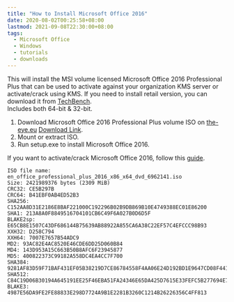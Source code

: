 ```yaml
---
title: "How to Install Microsoft Office 2016"
date: 2020-08-02T00:25:58+08:00
lastmod: 2021-09-08T22:30:00+08:00
tags:
  - Microsoft Office
  - Windows
  - tutorials
  - downloads
---
```

This will install the MSI volume licensed Microsoft Office 2016 Professional Plus that can be used to activate against your organization KMS server or activate/crack using KMS. If you need to install retail version, you can download it from [TechBench](https://tb.rg-adguard.net/public.php).\
Includes both 64-bit & 32-bit.

1. Download Microsoft Office 2016 Professional Plus volume ISO on [the-eye.eu](https://the-eye.eu/) [Download Link](https://the-eye.eu/public/MSDN/Office%202016/en_office_professional_plus_2016_x86_x64_dvd_6962141.iso).
2. Mount or extract ISO.
3. Run setup.exe to install Microsoft Office 2016.

If you want to activate/crack Microsoft Office 2016, follow this [guide](../how-to-activate-microsoft-office/).

```
ISO file name: en_office_professional_plus_2016_x86_x64_dvd_6962141.iso
Size: 2421989376 bytes (2309 MiB)
CRC32: CE5B297B
CRC64: B41EBF0AB4ED52B3
SHA256: C152AA8D31E2186E8BAF221000C192296B02B9DB869B10E4749388EC01E86200
SHA1: 213A8A0F8849516704101CB6C49F6A027B0D6D5F
BLAKE2sp: E65CB8E1507C43DF686144B75639AB88922A855CA6A38C22EF57C4EFCCC98B93
XXH32: D258C794
XXH64: 7007E7657B54ADC9
MD2: 93AC82E4AC8520E46CDE6DD25D060B84
MD4: 143D953A15C663B50B8AFC6F23945877
MD5: 400822373C99182A558DC4EA4CC7F700
SHA384: 9281AF83D59F71BAF431EF05B38219D7CE86784558F4AA06E24D192BD1E9647CD08F4410F296EAEF2B630341A689B743
SHA512: C84C19D06B30194A645191EE25F46EBA51FA24346E65DA425D7615E33FEFC5B277694E70BBEEB7A21C4FE73BA49AA81B10AADFAF62EC8523B2E692661DDACD99
BLAKE3: 4987E56DA9FE2FE88833E298D7724A9B1E2281B3260C1214B26226356C4FF813
```